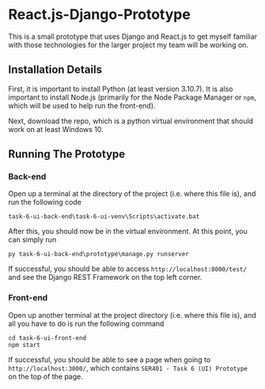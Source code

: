 # React.js-Django-Prototype
This is a small prototype that uses Django and React.js to get myself familiar with those technologies for the larger project my team will be working on.

## Installation Details
First, it is important to install Python (at least version 3.10.7). It is also important to install Node.js (primarily for the Node Package Manager or `npm`, which will be used to help run the front-end).

Next, download the repo, which is a python virtual environment that should work on at least Windows 10. 

## Running The Prototype

### Back-end
Open up a terminal at the directory of the project (i.e. where this file is), and run the following code
```
task-6-ui-back-end\task-6-ui-venv\Scripts\activate.bat
```

After this, you should now be in the virtual environment. At this point, you can simply run
```
py task-6-ui-back-end\prototype\manage.py runserver
```

If successful, you should be able to access `http://localhost:8000/test/` and see the Django REST Framework on the top left corner.

### Front-end
Open up another terminal at the project directory (i.e. where this file is), and all you have to do is run the following command
```
cd task-6-ui-front-end
npm start
```

If successful, you should be able to see a page when going to `http://localhost:3000/`, which contains `SER401 - Task 6 (UI) Prototype` on the top of the page.
